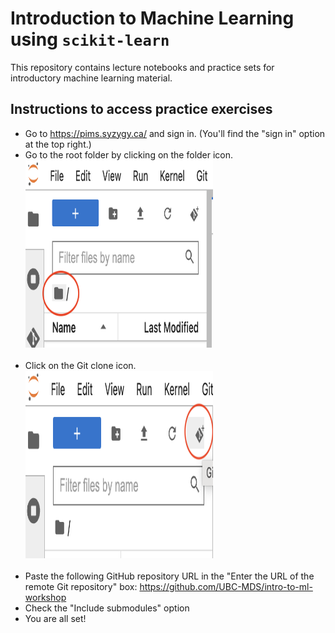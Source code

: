 # Introduction to Machine Learning using `scikit-learn`

This repository contains lecture notebooks and practice sets for introductory machine learning material.  

## Instructions to access practice exercises 
- Go to https://pims.syzygy.ca/ and sign in. (You'll find the "sign in" option at the top right.)
- Go to the root folder by clicking on the folder icon. <img src="modules/img/syzygy-root-folder.png" height="300" width="300"><br><br>
- Click on the Git clone icon.
<img src="modules/img/syzygy-git-clone.png" height="300" width="300"> <br><br>
- Paste the following GitHub repository URL in the "Enter the URL of the remote Git repository" box: https://github.com/UBC-MDS/intro-to-ml-workshop
- Check the "Include submodules" option
- You are all set! 
